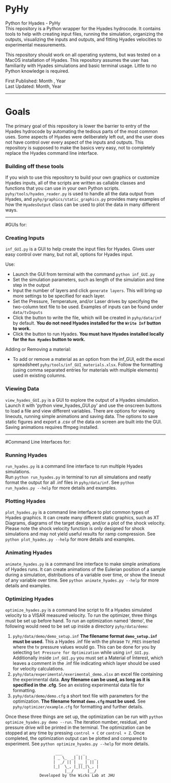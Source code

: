 # PyHy
Python for Hyades - PyHy  
This repository is a Python wrapper for the Hyades hydrocode.
It contains tools to help with creating input files, running the simulation,
organizing the outputs, visualizing the inputs and outputs, and fitting Hyades velocities to experimental measurements.

This repository should work on all operating systems, but was tested on a MacOS installation of Hyades.
This repository assumes the user has familiarity with Hyades simulations and basic terminal usage.
Little to no Python knowledge is required.

First Published: Month , Year  
Last Updated: Month, Year

---
# Goals
The primary goal of this repository is lower the barrier to entry of the Hyades hydrocode by 
automating the tedious parts of the most common uses.
Some aspects of Hyades were deliberately left out, and the user does not have control over every aspect of the inputs and outputs.
This repository is supposed to make the basics very easy, not to completely replace the Hyades command line interface.

### Building off these tools
If you wish to use this repository to build your own graphics or customize Hyades inputs, all of the scripts are written
as callable classes and functions that you can use in your own Python scripts. `pyhy/tools/hyades_reader.py` is used to 
handle all the data output from Hyades, and `pyhy/graphics/static_graphics.py` provides many examples of how the 
`HyadesOutput` class can be used to plot the data in many different ways.
___
#GUIs for:

### Creating Inputs
`inf_GUI.py` is a GUI to help create the input files for Hyades.
Gives user easy control over many, but not all, options for Hyades input.
 
Use:
* Launch the GUI from terminal with the command `python inf_GUI.py`
* Set the simulation parameters, such as length of the simulation and time step in the output
* Input the number of layers and click `generate layers`.
This will bring up more settings to be specified for each layer.  
* Set the Pressure, Temperature, and/or Laser drives by specifying the two-column text file to be used.
Examples of inputs can be found under `data/tvInputs`
* Click the button to write the file, which will be created in `pyhy/data/inf` by default.
**You do not need Hyades installed for the `Write Inf` button to work.**
* Click the button to run Hyades. **You must have Hyades installed locally for the `Run Hyades` button to work.**

Adding or Removing a material:  
* To add or remove a material as an option from the inf_GUI, edit the excel spreadsheet `pyhy/tools/inf_GUI_materials.xlsx`.
Follow the formatting (using comma separated entries for materials with multiple elements) used in existing columns.

### Viewing Data  
`view_hyades_GUI.py` is a GUI to explore the output of a Hyades simulation. Launch it with 'python view_hyades_GUI.py'
and use the onscreen buttons to load a file and view different variables.
There are options for viewing lineouts, running simple animations and saving data.
The options to save static figures and export a .csv of the data on screen are built into the GUI.
Saving animations requires ffmpeg installed.

---
#Command Line Interfaces for:

### Running Hyades
`run_hyades.py` is a command line interface to run multiple Hyades simulations.  
Run `python run_hyades.py` in terminal to run all simulations 
and neatly format the output for all .inf files in `pyhy/data/inf`.
See `python run_hyades.py --help` for more details and examples.

### Plotting Hyades
`plot_hyades.py` is a command line interface to plot common types of Hyades graphics.
It can create many different static graphics, such as XT Diagrams, diagrams of the target design, 
and/or a plot of the shock velocity.
Please note the shock velocity function is only designed for shock simulations 
and may not yield useful results for ramp compression.
See `python plot_hyades.py --help` for more details and examples.

### Animating Hyades
`animate_hyades.py` is a command line interface to make simple animations of Hyades runs.
It can create animations of the Eulerian position of a sample during a simulation, distributions of a variable over time,
or show the lineout of any variable over time. See `python animate_hyades.py --help` for more details and examples.

### Optimizing Hyades
`optimize_hyades.py` is a command line script to fit a Hyades simulated velocity to a VISAR measured velocity.
To run the optimizer, three things must be set up before hand. To run an optimization named 'demo', 
the following would need to be set up inside a directory `pyhy/data/demo`:
1. `pyhy/data/demo/demo_setup.inf` **The filename format `demo_setup.inf` must be used.** 
This a Hyades .inf file with the phrase `TV_PRES` inserted where the tv pressure values would go. 
This can be done for you by selecting `Set Pressure for Optimization` while using `inf_GUI.py`. 
Additionally inside `inf_GUI.py` you must set a Material of Interest, 
which leaves a comment in the .inf file indicating which layer should be used for velocity calculations.
2. `pyhy/data/experimental/exerimental_demo.xlsx` an excel file containing the experimental data. 
**Any filename can be used, as long as it is specified in the .cfg**. 
See an existing experimental data file for formatting.
3. `pyhy/data/demo/demo.cfg` a short text file with parameters for the optimization. 
**The filename format `demo.cfg` must be used.** See `pyhy/optimizer/example.cfg` for formatting and further details.

Once these three things are set up, the optimization can be run with `python optimize_hyades.py demo --run`.
The iteration number, residual, and pressure drive will be printed in the terminal.
The optimization can be stopped at any time by pressing `control + C` or `control + Z`.
Once completed, the optimization output can be plotted and compared to experiment.
See `python optimize_hyades.py --help` for more details.

```
                      ___      _  _      
                     | _ \_  _| || |_  _ 
                     |  _/ || | __ | || |
                     |_|  \_, |_||_|\_, |
                          |__/      |__/ 
               Developed by the Wicks Lab at JHU
```
